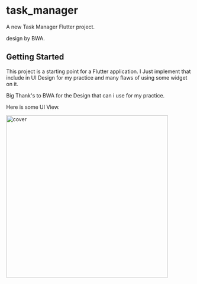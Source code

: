 # task_manager

A new Task Manager Flutter project.

design by BWA.

## Getting Started

This project is a starting point for a Flutter application. I Just implement that include in UI Design for my practice and many flaws of using some widget on it.

Big Thank's to BWA for the Design that can i use for my practice.

Here is some UI View.

<img width="437" alt="cover" src="https://user-images.githubusercontent.com/42954205/134111463-e8ab80d2-3ff1-4285-8bf5-fcb2c5244ef8.png">
